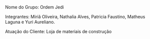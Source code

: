 Nome do Grupo: Ordem Jedi

Integrantes: Miriã Oliveira, Nathalia Alves, Patricia Faustino, Matheus Laguna e Yuri Aureliano.

Atuação do Cliente: Loja de materiais de construção
